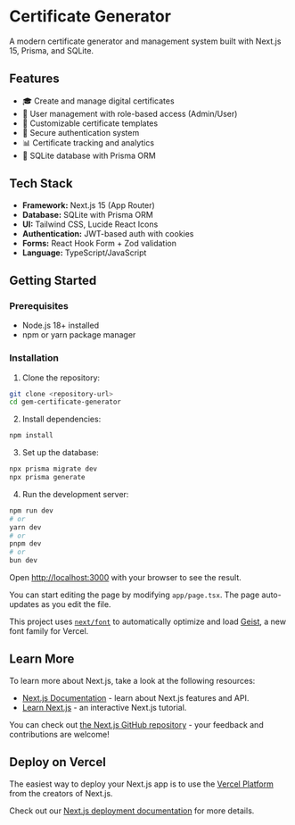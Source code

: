# Certificate Generator

A modern certificate generator and management system built with Next.js 15, Prisma, and SQLite.

## Features

- 🎓 Create and manage digital certificates
- 👥 User management with role-based access (Admin/User)
- 🎨 Customizable certificate templates
- 🔐 Secure authentication system
- 📊 Certificate tracking and analytics
- 💾 SQLite database with Prisma ORM

## Tech Stack

- **Framework:** Next.js 15 (App Router)
- **Database:** SQLite with Prisma ORM
- **UI:** Tailwind CSS, Lucide React Icons
- **Authentication:** JWT-based auth with cookies
- **Forms:** React Hook Form + Zod validation
- **Language:** TypeScript/JavaScript

## Getting Started

### Prerequisites

- Node.js 18+ installed
- npm or yarn package manager

### Installation

1. Clone the repository:
```bash
git clone <repository-url>
cd gem-certificate-generator
```

2. Install dependencies:
```bash
npm install
```

3. Set up the database:
```bash
npx prisma migrate dev
npx prisma generate
```

4. Run the development server:

```bash
npm run dev
# or
yarn dev
# or
pnpm dev
# or
bun dev
```

Open [http://localhost:3000](http://localhost:3000) with your browser to see the result.

You can start editing the page by modifying `app/page.tsx`. The page auto-updates as you edit the file.

This project uses [`next/font`](https://nextjs.org/docs/app/building-your-application/optimizing/fonts) to automatically optimize and load [Geist](https://vercel.com/font), a new font family for Vercel.

## Learn More

To learn more about Next.js, take a look at the following resources:

- [Next.js Documentation](https://nextjs.org/docs) - learn about Next.js features and API.
- [Learn Next.js](https://nextjs.org/learn) - an interactive Next.js tutorial.

You can check out [the Next.js GitHub repository](https://github.com/vercel/next.js) - your feedback and contributions are welcome!

## Deploy on Vercel

The easiest way to deploy your Next.js app is to use the [Vercel Platform](https://vercel.com/new?utm_medium=default-template&filter=next.js&utm_source=create-next-app&utm_campaign=create-next-app-readme) from the creators of Next.js.

Check out our [Next.js deployment documentation](https://nextjs.org/docs/app/building-your-application/deploying) for more details.

